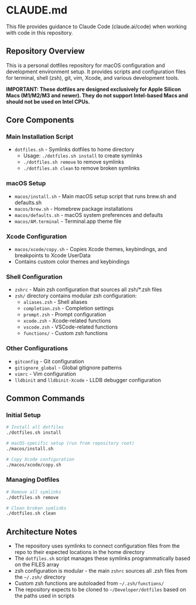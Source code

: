 # CLAUDE.md

This file provides guidance to Claude Code (claude.ai/code) when working with code in this repository.

## Repository Overview

This is a personal dotfiles repository for macOS configuration and development environment setup. It provides scripts and configuration files for terminal, shell (zsh), git, vim, Xcode, and various development tools.

**IMPORTANT: These dotfiles are designed exclusively for Apple Silicon Macs (M1/M2/M3 and newer). They do not support Intel-based Macs and should not be used on Intel CPUs.**

## Core Components

### Main Installation Script
- `dotfiles.sh` - Symlinks dotfiles to home directory
  - Usage: `./dotfiles.sh install` to create symlinks
  - `./dotfiles.sh remove` to remove symlinks
  - `./dotfiles.sh clean` to remove broken symlinks

### macOS Setup
- `macos/install.sh` - Main macOS setup script that runs brew.sh and defaults.sh
- `macos/brew.sh` - Homebrew package installations
- `macos/defaults.sh` - macOS system preferences and defaults
- `macos/AM.terminal` - Terminal.app theme file

### Xcode Configuration
- `macos/xcode/copy.sh` - Copies Xcode themes, keybindings, and breakpoints to Xcode UserData
- Contains custom color themes and keybindings

### Shell Configuration
- `zshrc` - Main zsh configuration that sources all zsh/*.zsh files
- `zsh/` directory contains modular zsh configuration:
  - `aliases.zsh` - Shell aliases
  - `completion.zsh` - Completion settings
  - `prompt.zsh` - Prompt configuration
  - `xcode.zsh` - Xcode-related functions
  - `vscode.zsh` - VSCode-related functions
  - `functions/` - Custom zsh functions

### Other Configurations
- `gitconfig` - Git configuration
- `gitignore_global` - Global gitignore patterns
- `vimrc` - Vim configuration
- `lldbinit` and `lldbinit-Xcode` - LLDB debugger configuration

## Common Commands

### Initial Setup
```bash
# Install all dotfiles
./dotfiles.sh install

# macOS-specific setup (run from repository root)
./macos/install.sh

# Copy Xcode configuration
./macos/xcode/copy.sh
```

### Managing Dotfiles
```bash
# Remove all symlinks
./dotfiles.sh remove

# Clean broken symlinks
./dotfiles.sh clean
```

## Architecture Notes

- The repository uses symlinks to connect configuration files from the repo to their expected locations in the home directory
- The `dotfiles.sh` script manages these symlinks programmatically based on the FILES array
- zsh configuration is modular - the main `zshrc` sources all .zsh files from the `~/.zsh/` directory
- Custom zsh functions are autoloaded from `~/.zsh/functions/`
- The repository expects to be cloned to `~/Developer/dotfiles` based on the paths used in scripts